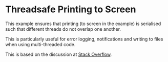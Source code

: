 # Threadsafe Printing to Screen
This example ensures that printing (to screen in the example) is serialised such that different threads do not overlap one another.

This is particularly useful for error logging, notifications and writing to files when using multi-threaded code.

This is based on the discussion at [Stack Overflow](http://stackoverflow.com/questions/3029816/how-do-i-get-a-thread-safe-print-in-python-2-6).